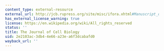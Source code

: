 ```yaml
---
content_type: external-resource
external_url: http://jcb.rupress.org/site/misc/ifora.xhtml#Manuscript_organization
has_external_license_warning: true
license: https://en.wikipedia.org/wiki/All_rights_reserved
status: ''
title: The Journal of Cell Biology
uid: 2e2103ac-3db4-4e66-a23e-a6f3dcabafd0
wayback_url: ''
---
```

